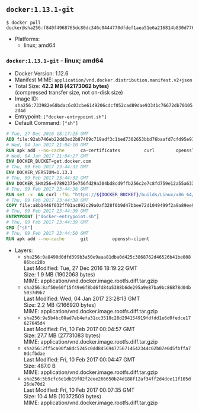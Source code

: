 ## `docker:1.13.1-git`

```console
$ docker pull docker@sha256:f840f4968765dc80dc346c0444770dfdef1aea51e6a216814b830d7766e61921
```

-	Platforms:
	-	linux; amd64

### `docker:1.13.1-git` - linux; amd64

-	Docker Version: 1.12.6
-	Manifest MIME: `application/vnd.docker.distribution.manifest.v2+json`
-	Total Size: **42.2 MB (42173062 bytes)**  
	(compressed transfer size, not on-disk size)
-	Image ID: `sha256:733982e68bdac6c03cbe6149206cdcf052cad89dae93341c76672db701052d4d`
-	Entrypoint: `["docker-entrypoint.sh"]`
-	Default Command: `["sh"]`

```dockerfile
# Tue, 27 Dec 2016 18:17:25 GMT
ADD file:92ab746eb22dd3ed2b87469c719adf3c1bed7302653bbd76baafd7cfd95e911e in / 
# Wed, 04 Jan 2017 21:04:10 GMT
RUN apk add --no-cache 		ca-certificates 		curl 		openssl
# Wed, 04 Jan 2017 21:04:27 GMT
ENV DOCKER_BUCKET=get.docker.com
# Thu, 09 Feb 2017 23:44:32 GMT
ENV DOCKER_VERSION=1.13.1
# Thu, 09 Feb 2017 23:44:32 GMT
ENV DOCKER_SHA256=97892375e756fd29a304bd8cd9ffb256c2e7c8fd759e12a55a6336e15100ad75
# Thu, 09 Feb 2017 23:44:38 GMT
RUN set -x 	&& curl -fSL "https://${DOCKER_BUCKET}/builds/Linux/x86_64/docker-${DOCKER_VERSION}.tgz" -o docker.tgz 	&& echo "${DOCKER_SHA256} *docker.tgz" | sha256sum -c - 	&& tar -xzvf docker.tgz 	&& mv docker/* /usr/local/bin/ 	&& rmdir docker 	&& rm docker.tgz 	&& docker -v
# Thu, 09 Feb 2017 23:44:38 GMT
COPY file:a8b1446f032ff01ac092c29a0af328f0b9d47bbee72d1049499f2a9a89ee988a in /usr/local/bin/ 
# Thu, 09 Feb 2017 23:44:39 GMT
ENTRYPOINT ["docker-entrypoint.sh"]
# Thu, 09 Feb 2017 23:44:39 GMT
CMD ["sh"]
# Thu, 09 Feb 2017 23:44:50 GMT
RUN apk add --no-cache 		git 		openssh-client
```

-	Layers:
	-	`sha256:0a8490d0dfd399b3a50e9aaa81dba0d425c3868762d46526b41be00886bcc28b`  
		Last Modified: Tue, 27 Dec 2016 18:19:22 GMT  
		Size: 1.9 MB (1902063 bytes)  
		MIME: application/vnd.docker.image.rootfs.diff.tar.gzip
	-	`sha256:8af50e60f15f49e6f8bd6fd84a5388b6de295a9e87ba9bc86878d04b5037d9b7`  
		Last Modified: Wed, 04 Jan 2017 23:28:13 GMT  
		Size: 2.2 MB (2166920 bytes)  
		MIME: application/vnd.docker.image.rootfs.diff.tar.gzip
	-	`sha256:9e5b4bc00ad7eb4efa31cc3518c28d294154919fdfdd1e6d0fedce17627645d4`  
		Last Modified: Fri, 10 Feb 2017 00:04:57 GMT  
		Size: 27.7 MB (27731083 bytes)  
		MIME: application/vnd.docker.image.rootfs.diff.tar.gzip
	-	`sha256:2ff5ca00fa8dc5245c0dd8456947756714642344c02b07e0d5fbffa70dcfbdae`  
		Last Modified: Fri, 10 Feb 2017 00:04:47 GMT  
		Size: 487.0 B  
		MIME: application/vnd.docker.image.rootfs.diff.tar.gzip
	-	`sha256:5b9cfc6e1db19f02f2eee266650b24d188f12af34ff2d4dce11f105d26de70d2`  
		Last Modified: Fri, 10 Feb 2017 00:07:35 GMT  
		Size: 10.4 MB (10372509 bytes)  
		MIME: application/vnd.docker.image.rootfs.diff.tar.gzip
